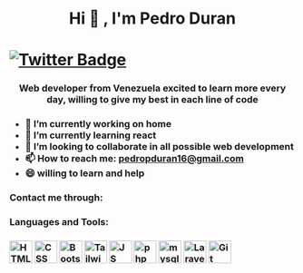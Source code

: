  <h1 align="center"> Hi 👋 , I'm Pedro Duran <h1/>
 <a href="https://twitter.com/PedroDurantt">
    <img src="https://img.shields.io/twitter/follow/PedroDurantt?color=blue&logo=twitter&style=for-the-badge" alt="Twitter Badge">
</a>
 
<h3 align="center"> Web developer from Venezuela excited to learn more every day, willing to give my best in each line of code <h3/>

<!--
**PedrinDurant/PedrinDurant** is a ✨ _special_ ✨ repository because its `README.md` (this file) appears on your GitHub profile.

Here are some ideas to get you started:
- 👯 I’m looking to collaborate on ...
- 🤔 I’m looking for help with ...
- 💬 Ask me about ...
- 📫 How to reach me: ...
- 😄 Pronouns: ...
- ⚡ Fun fact: ...
-->
- 🔭 I’m currently working on home
- 🌱 I’m currently learning react
- 👯 I’m looking to collaborate in all possible web development
- 📫 How to reach me: pedropduran16@gmail.com
- 😄 willing to learn and help

 
<h3> Contact me through: <h3/>

 
 
<h3> Languages and Tools: <h3/>
 <div>
    <img src="https://cdn-icons-png.flaticon.com/512/143/143655.png" title="HTML5" alt="HTML" width="40" height="40">
    <img src="https://cdn-icons-png.flaticon.com/512/732/732190.png" title="CSS" alt="CSS" width="40" height="40">
    <img src="https://cdn-icons-png.flaticon.com/512/5968/5968672.png" title="BOOTSTRAP" alt="Bootstrap" width="40" height="40">
    <img src="https://cdn.icon-icons.com/icons2/2107/PNG/512/file_type_tailwind_icon_130128.png" title="TAILWIND" alt="Tailwind" width="40" height="40">
    <img src="https://cdn-icons-png.flaticon.com/512/5968/5968292.png" title="JAVASCRIPT" alt="JS" width="40" height="40">
    <img src="https://cdn-icons-png.flaticon.com/512/919/919830.png" title="PHP" alt="php" width="40" height="40">
    <img src="https://cdn-icons-png.flaticon.com/512/919/919836.png" title="MYSQL" alt="mysql" width="40" height="40">
    <img src="https://cdn.icon-icons.com/icons2/2415/PNG/512/laravel_plain_wordmark_logo_icon_146439.png" title="LARAVEL" alt="Laravel" width="40" height="40">
    <img src="https://cdn.icon-icons.com/icons2/2415/PNG/512/git_original_logo_icon_146509.png" title="GIT" alt="Git" width="40" height="40">
</div>
 
 
 
 
